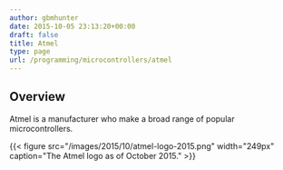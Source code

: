 ```yaml
---
author: gbmhunter
date: 2015-10-05 23:13:20+00:00
draft: false
title: Atmel
type: page
url: /programming/microcontrollers/atmel
---
```


## Overview

Atmel is a manufacturer who make a broad range of popular microcontrollers.

{{< figure src="/images/2015/10/atmel-logo-2015.png" width="249px" caption="The Atmel logo as of October 2015."  >}}
